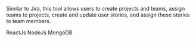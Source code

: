 Similar to Jira, this tool allows users to create projects and teams, assign teams to projects, create and update user stories, and assign these stories to team members.

ReactJs
NodeJs
MongoDB